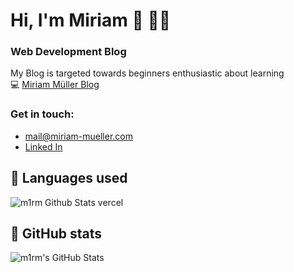 # Hi, I'm Miriam 🖖 👩‍💻

### Web Development Blog
My Blog is targeted towards beginners enthusiastic about learning  
💻 [Miriam Müller Blog](https://www.miriam-mueller.com)
       
### Get in touch:  
  - mail@miriam-mueller.com
  - [Linked In](https://www.linkedin.com/in/miriam-m%C3%BCller-bb1920200/)

## :art: Languages used

![m1rm Github Stats vercel](https://github-readme-stats-alpha-ivory.vercel.app/api/top-langs/?username=m1rm&theme=dark)

## :pencil: GitHub stats

<img align="left" src="https://github-readme-stats-alpha-ivory.vercel.app/api?username=m1rm&show_icons=true&hide_border=true&theme=dark&count_private=true" alt="m1rm's GitHub Stats" />
